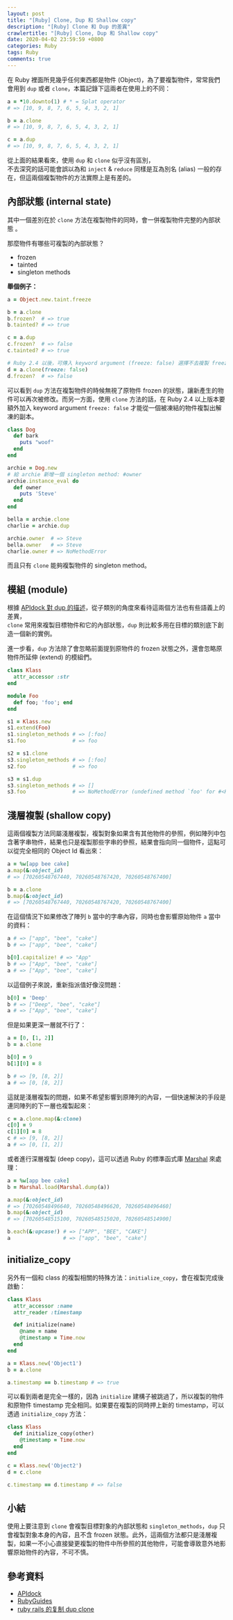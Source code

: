 ```yaml
---
layout: post
title: "[Ruby] Clone, Dup 和 Shallow copy"
description: "[Ruby] Clone 和 Dup 的差異"
crawlertitle: "[Ruby] Clone, Dup 和 Shallow copy"
date: 2020-04-02 23:59:59 +0800
categories: Ruby
tags: Ruby
comments: true
---
```

在 Ruby 裡面所見幾乎任何東西都是物件 (Object)，為了要複製物件，常常我們會用到 `dup` 或者 `clone`，本篇記錄下這兩者在使用上的不同：

```ruby
a = *10.downto(1) # * = Splat operator
# => [10, 9, 8, 7, 6, 5, 4, 3, 2, 1]

b = a.clone
# => [10, 9, 8, 7, 6, 5, 4, 3, 2, 1]

c = a.dup
# => [10, 9, 8, 7, 6, 5, 4, 3, 2, 1]
```

從上面的結果看來，使用 `dup` 和 `clone` 似乎沒有區別，  
不去深究的話可能會誤以為和 `inject` & `reduce` 同樣是互為別名 (alias) 一般的存在，但這兩個複製物件的方法實際上是有差的。

## 內部狀態 (internal state)

其中一個差別在於 `clone` 方法在複製物件的同時，會一併複製物件完整的內部狀態 。

那麼物件有哪些可複製的內部狀態？
- frozen
- tainted
- singleton methods

**舉個例子：**

```ruby
a = Object.new.taint.freeze

b = a.clone
b.frozen?  # => true
b.tainted? # => true

c = a.dup
c.frozen?  # => false
c.tainted? # => true

# Ruby 2.4 以後，可傳入 keyword argument (freeze: false) 選擇不去複製 freeze 狀態。
d = a.clone(freeze: false)
d.frozen?  # => false
```

可以看到 `dup` 方法在複製物件的時候無視了原物件 frozen 的狀態，讓新產生的物件可以再次被修改。而另一方面，使用 `clone` 方法的話，在 Ruby 2.4 以上版本要額外加入 keyword argument `freeze: false` 才能從一個被凍結的物件複製出解凍的副本。

```ruby
class Dog
  def bark
    puts "woof"
  end
end

archie = Dog.new
# 給 archie 新增一個 singleton method: #owner
archie.instance_eval do
  def owner
    puts 'Steve'
  end
end

bella = archie.clone
charlie = archie.dup

archie.owner  # => Steve
bella.owner   # => Steve
charlie.owner # => NoMethodError
```

而且只有 `clone` 能夠複製物件的 singleton method。

## 模組 (module)

根據 [APIdock 對 dup 的描述](https://apidock.com/ruby/v2_1_10/Object/dup)，從子類別的角度來看待這兩個方法也有些語義上的差異，  
`clone` 常用來複製目標物件和它的內部狀態，`dup` 則比較多用在目標的類別底下創造一個新的實例。

進一步看，`dup` 方法除了會忽略前面提到原物件的 frozen 狀態之外，還會忽略原物件所延伸 (extend) 的模組們。

```ruby
class Klass
  attr_accessor :str
end

module Foo
  def foo; 'foo'; end
end

s1 = Klass.new
s1.extend(Foo)
s1.singleton_methods # => [:foo]
s1.foo               # => foo

s2 = s1.clone
s3.singleton_methods # => [:foo]
s2.foo               # => foo

s3 = s1.dup
s3.singleton_methods # => []
s3.foo               # => NoMethodError (undefined method `foo' for #<Klass:0x00007fe10710c878>)
```

## 淺層複製 (shallow copy)

這兩個複製方法同屬淺層複製，複製對象如果含有其他物件的參照，例如陣列中包含著字串物件，結果也只是複製那些字串的參照，結果會指向同一個物件，這點可以從完全相同的 Object Id 看出來：

```ruby
a = %w[app bee cake]
a.map(&:object_id)
# => [70260548767440, 70260548767420, 70260548767400]

b = a.clone
b.map(&:object_id)
# => [70260548767440, 70260548767420, 70260548767400]
```

在這個情況下如果修改了陣列 `b` 當中的字串內容，同時也會影響原始物件 `a` 當中的資料：

```ruby
a # => ["app", "bee", "cake"]
b # => ["app", "bee", "cake"]

b[0].capitalize! # => "App"
b # => ["App", "bee", "cake"]
a # => ["App", "bee", "cake"]
```

以這個例子來說，重新指派值好像沒問題：

```ruby
b[0] = 'Deep'
b # => ["Deep", "bee", "cake"]
a # => ["App", "bee", "cake"]
```

但是如果更深一層就不行了：

```ruby
a = [0, [1, 2]]
b = a.clone

b[0] = 9
b[1][0] = 8

b # => [9, [8, 2]]
a # => [0, [8, 2]]
```

這就是淺層複製的問題，如果不希望影響到原陣列的內容，一個快速解決的手段是連同陣列的下一層也複製起來：

```ruby
c = a.clone.map(&:clone)
c[0] = 9
c[1][0] = 8
c # => [9, [8, 2]]
a # => [0, [1, 2]]
```

或者進行深層複製 (deep copy)，這可以透過 Ruby 的標準函式庫 [Marshal](https://ruby-doc.org/core-2.7.1/Marshal.html) 來處理：

```ruby
a = %w[app bee cake]
b = Marshal.load(Marshal.dump(a))

a.map(&:object_id)
# => [70260548496640, 70260548496620, 70260548496460]
b.map(&:object_id)
# => [70260548515100, 70260548515020, 70260548514900]

b.each(&:upcase!) # => ["APP", "BEE", "CAKE"]
a                 # => ["app", "bee", "cake"]
```

## initialize_copy

另外有一個和 class 的複製相關的特殊方法：`initialize_copy`，會在複製完成後啟動：

```ruby
class Klass
  attr_accessor :name
  attr_reader :timestamp

  def initialize(name)
    @name = name
    @timestamp = Time.now
  end
end

a = Klass.new('Object1')
b = a.clone

a.timestamp == b.timestamp # => true
```

可以看到兩者是完全一樣的，因為 `initialize` 建構子被跳過了，所以複製的物件和原物件 timestamp 完全相同。如果要在複製的同時押上新的 timestamp，可以透過 `initialize_copy` 方法：

```ruby
class Klass
  def initialize_copy(other)
    @timestamp = Time.now
  end
end

c = Klass.new('Object2')
d = c.clone

c.timestamp == d.timestamp # => false
```

## 小結

使用上要注意到 `clone` 會複製目標對象的內部狀態和 `singleton_methods`，`dup` 只會複製對象本身的內容，且不含 frozen 狀態。此外，這兩個方法都只是淺層複製，如果一不小心直接變更複製的物件中所參照的其他物件，可能會導致意外地影響原始物件的內容，不可不慎。

## 參考資料
- [APIdock](https://apidock.com/ruby/v2_1_10/Object/dup)
- [RubyGuides](https://www.rubyguides.com/2018/11/dup-vs-clone/)
- [ruby rails 的复制 dup clone](https://blog.csdn.net/dazhi_100/article/details/17021741)
